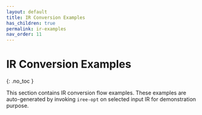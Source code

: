 ```yaml
---
layout: default
title: IR Conversion Examples
has_children: true
permalink: ir-examples
nav_order: 11
---
```


# IR Conversion Examples
{: .no_toc }

This section contains IR conversion flow examples. These examples are auto-generated by invoking `iree-opt` on selected input IR for demonstration purpose.
